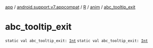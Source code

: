 [app](../../../index.md) / [android.support.v7.appcompat](../../index.md) / [R](../index.md) / [anim](index.md) / [abc_tooltip_exit](./abc_tooltip_exit.md)

# abc_tooltip_exit

`static val abc_tooltip_exit: `[`Int`](https://kotlinlang.org/api/latest/jvm/stdlib/kotlin/-int/index.html)
`static val abc_tooltip_exit: `[`Int`](https://kotlinlang.org/api/latest/jvm/stdlib/kotlin/-int/index.html)